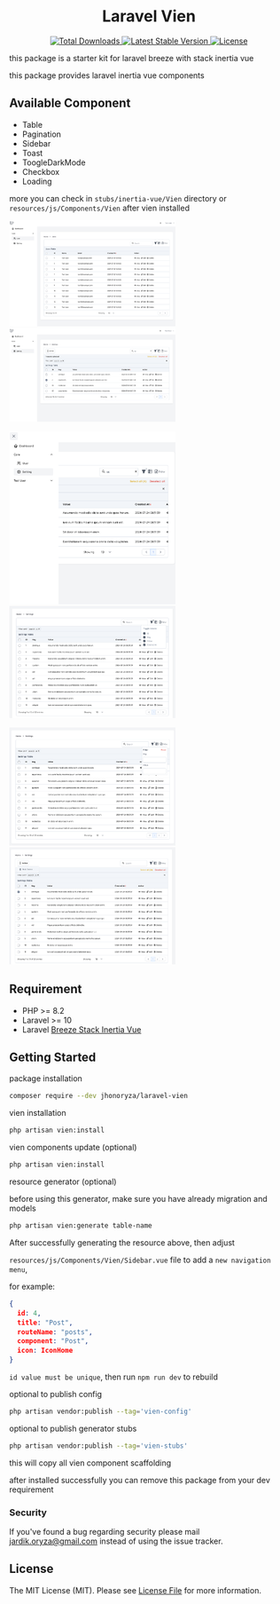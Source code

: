 <h1 align="center">Laravel Vien</h1>
<p align="center">
    <a href="https://packagist.org/packages/jhonoryza/laravel-vien">
        <img src="https://poser.pugx.org/jhonoryza/laravel-vien/d/total.svg" alt="Total Downloads">
    </a>
    <a href="https://packagist.org/packages/jhonoryza/laravel-vien">
        <img src="https://poser.pugx.org/jhonoryza/laravel-vien/v/stable.svg" alt="Latest Stable Version">
    </a>
    <a href="https://packagist.org/packages/jhonoryza/laravel-vien">
        <img src="https://poser.pugx.org/jhonoryza/laravel-vien/license.svg" alt="License">
    </a>
</p>

this package is a starter kit for laravel breeze with stack inertia vue

this package provides laravel inertia vue components

## Available Component

- Table
- Pagination
- Sidebar
- Toast
- ToogleDarkMode
- Checkbox
- Loading

more you can check in `stubs/inertia-vue/Vien` directory or `resources/js/Components/Vien` after vien installed

<p float="left">
  <img src="/public/sc1.png" width="300" />
  <img src="/public/sc2.png" width="300" /> 
</p>
<p float="left">
  <img src="/public/sc3.png" width="300" />
  <img src="/public/sc4.png" width="300" />
</p>
<p float="left">
  <img src="/public/sc5.png" width="300" />
  <img src="/public/sc6.png" width="300" />
</p>

## Requirement

- PHP >= 8.2
- Laravel >= 10
- Laravel [Breeze Stack Inertia Vue](https://laravel.com/docs/11.x/starter-kits#breeze-and-inertia)

## Getting Started

package installation

```bash
composer require --dev jhonoryza/laravel-vien
```

vien installation

```bash
php artisan vien:install
```

vien components update (optional)

```bash
php artisan vien:install
```

resource generator (optional)

before using this generator, make sure you have already migration and models

```bash
php artisan vien:generate table-name
```

After successfully generating the resource above, then adjust

`resources/js/Components/Vien/Sidebar.vue` file to add a `new navigation menu`,

for example:

```json
{
  id: 4,
  title: "Post",
  routeName: "posts",
  component: "Post",
  icon: IconHome
}
```

`id value must be unique`, then run `npm run dev` to rebuild

optional to publish config

```bash
php artisan vendor:publish --tag='vien-config'
```

optional to publish generator stubs

```bash
php artisan vendor:publish --tag='vien-stubs'
```

this will copy all vien component scaffolding

after installed successfully you can remove this package from your dev requirement

### Security

If you've found a bug regarding security please mail [jardik.oryza@gmail.com](mailto:jardik.oryza@gmail.com) instead of
using the issue tracker.

## License

The MIT License (MIT). Please see [License File](LICENSE.md) for more information.